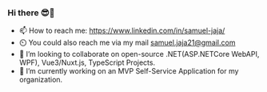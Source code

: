 ### Hi there 😎👋

* 📫 How to reach me: https://www.linkedin.com/in/samuel-jaja/
* ⏲️ You could also reach me via my mail samuel.jaja21@gmail.com 
* 👯 I’m looking to collaborate on open-source .NET(ASP.NETCore WebAPI, WPF), Vue3/Nuxt.js, TypeScript Projects.
* 🔭 I’m currently working on an MVP Self-Service Application for my organization.

<!--
**Samuel-Jaja/Samuel-Jaja** is a ✨ _special_ ✨ repository because its `README.md` (this file) appears on your GitHub profile.


Here are some ideas to get you started:

- 🔭 I’m currently working on ...
- 🌱 I’m currently learning ...
- 👯 I’m looking to collaborate on ...
- 🤔 I’m looking for help with ...
- 💬 Ask me about ...
- 📫 How to reach me: ...
- 😄 Pronouns: ...
- ⚡ Fun fact: ...
-->

